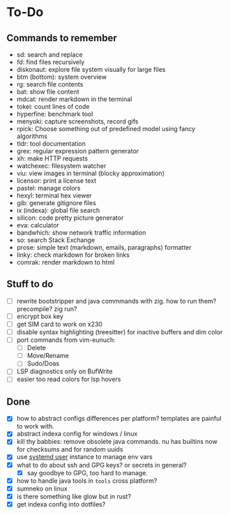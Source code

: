 # To-Do

## Commands to remember

- sd: search and replace
- fd: find files recursively
- diskonaut: explore file system visually for large files
- btm (bottom): system overview
- rg: search file contents
- bat: show file content
- mdcat: render markdown in the terminal
- tokei: count lines of code
- hyperfine: benchmark tool
- menyoki: capture screenshots, record gifs
- rpick: Choose something out of predefined model using fancy algorithms
- tldr: tool documentation
- grex: regular expression pattern generator
- xh: make HTTP requests
- watchexec: filesystem watcher
- viu: view images in terminal (blocky approximation)
- licensor: print a license text
- pastel: manage colors
- hexyl: terminal hex viewer
- gib: generate gitignore files
- ix (indexa): global file search
- silicon: code pretty picture generator
- eva: calculator
- bandwhich: show network traffic information
- so: search Stack Exchange 
- prose: simple text (markdown, emails, paragraphs) formatter
- linky: check markdown for broken links
- comrak: render markdown to html

## Stuff to do

- [ ] rewrite bootstripper and java commmands with zig. how to run them? precompile? zig run?
- [ ] encrypt box key
- [ ] get SIM card to work on x230
- [ ] disable syntax highlighting (treesitter) for inactive buffers and dim color
- [ ] port commands from vim-eunuch:
  - [ ] Delete
  - [ ] Move/Rename
  - [ ] Sudo/Doas
- [ ] LSP diagnostics only on BufWrite
- [ ] easier too read colors for lsp hovers

## Done

- [x] how to abstract configs differences per platform? templates are painful to work with.
- [x] abstract indexa config for windows / linux
- [x] kill thy babbies: remove obsolete java commands. nu has builtins now for checksums and for random uuids
- [x] use [systemd user] instance to manage env vars
- [x] what to do about ssh and GPG keys? or secrets in general?
  - [x] say goodbye to GPG, too hard to manage.
- [x] how to handle java tools in `tools` cross platform?
- [x] sumneko on linux
- [x] is there something like glow but in rust?
- [x] get indexa config into dotfiles?

[systemd user]: https://wiki.archlinux.org/title/Systemd/User
